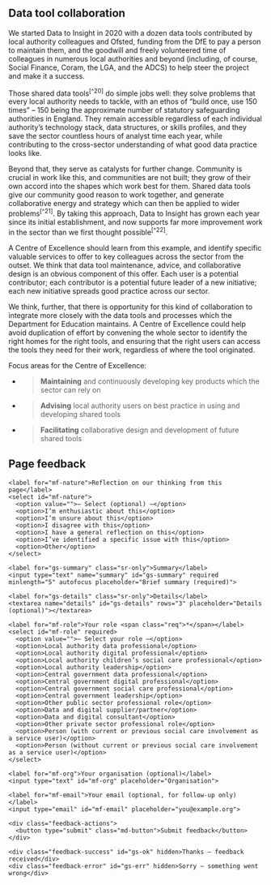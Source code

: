 ## Data tool collaboration

We started Data to Insight in 2020 with a dozen data tools contributed by local authority colleagues and Ofsted, funding from the DfE to pay a person to maintain them, and the goodwill and freely volunteered time of colleagues in numerous local authorities and beyond (including, of course, Social Finance, Coram, the LGA, and the ADCS) to help steer the project and make it a success.

Those shared data tools<sup>[^20]</sup> do simple jobs well: they solve problems that every local authority needs to tackle, with an ethos of “build once, use 150 times” – 150 being the approximate number of statutory safeguarding authorities in England. They remain accessible regardless of each individual authority’s technology stack, data structures, or skills profiles, and they save the sector countless hours of analyst time each year, while contributing to the cross-sector understanding of what good data practice looks like.

Beyond that, they serve as catalysts for further change. Community is crucial in work like this, and communities are not built; they grow of their own accord into the shapes which work best for them. Shared data tools give our community good reason to work together, and generate collaborative energy and strategy which can then be applied to wider problems<sup>[^21]</sup>. By taking this approach, Data to Insight has grown each year since its initial establishment, and now supports far more improvement work in the sector than we first thought possible<sup>[^22]</sup>.

A Centre of Excellence should learn from this example, and identify specific valuable services to offer to key colleagues across the sector from the outset. We think that data tool maintenance, advice, and collaborative design is an obvious component of this offer. Each user is a potential contributor; each contributor is a potential future leader of a new initiative; each new initiative spreads good practice across our sector.

We think, further, that there is opportunity for this kind of collaboration to integrate more closely with the data tools and processes which the Department for Education maintains. A Centre of Excellence could help avoid duplication of effort by convening the whole sector to identify the right homes for the right tools, and ensuring that the right users can access the tools they need for their work, regardless of where the tool originated.

Focus areas for the Centre of Excellence:

- > **Maintaining** and continuously developing key products which the sector can rely on

- > **Advising** local authority users on best practice in using and developing shared tools

- > **Facilitating** collaborative design and development of future shared tools



<!--- feedback form only below here -->


<div class="feedback-section feedback-compact" id="sheets">
  <h2>Page feedback</h2>
  <form id="gs-form">
    <input type="hidden" name="page" id="gs-page">
    <input type="text" name="hp_field" id="hp_field" style="display:none" tabindex="-1" autocomplete="off">

    <label for="mf-nature">Reflection on our thinking from this page</label>
    <select id="mf-nature">
      <option value="">— Select (optional) —</option>
      <option>I’m enthusiastic about this</option>
      <option>I’m unsure about this</option>
      <option>I disagree with this</option>
      <option>I have a general reflection on this</option>
      <option>I’ve identified a specific issue with this</option>
      <option>Other</option>
    </select>
    
    <label for="gs-summary" class="sr-only">Summary</label>
    <input type="text" name="summary" id="gs-summary" required minlength="5" autofocus placeholder="Brief summary (required)">

    <label for="gs-details" class="sr-only">Details</label>
    <textarea name="details" id="gs-details" rows="3" placeholder="Details (optional)"></textarea>

    <label for="mf-role">Your role <span class="req">*</span></label>
    <select id="mf-role" required>
      <option value="">— Select your role —</option>
      <option>Local authority data professional</option>
      <option>Local authority digital professional</option>
      <option>Local authority children’s social care professional</option>
      <option>Local authority leadership</option>
      <option>Central government data professional</option>
      <option>Central government digital professional</option>
      <option>Central government social care professional</option>
      <option>Central government leadership</option>
      <option>Other public sector professional role</option>
      <option>Data and digital supplier/partner</option>
      <option>Data and digital consultant</option>
      <option>Other private sector professional role</option>
      <option>Person (with current or previous social care involvement as a service user)</option>
      <option>Person (without current or previous social care involvement as a service user)</option>
    </select>

    <label for="mf-org">Your organisation (optional)</label>
    <input type="text" id="mf-org" placeholder="Organisation">

    <label for="mf-email">Your email (optional, for follow-up only)</label>
    <input type="email" id="mf-email" placeholder="you@example.org">

    <div class="feedback-actions">
      <button type="submit" class="md-button">Submit feedback</button>
    </div>

    <div class="feedback-success" id="gs-ok" hidden>Thanks — feedback received</div>
    <div class="feedback-error" id="gs-err" hidden>Sorry — something went wrong</div>
  </form>
</div>


